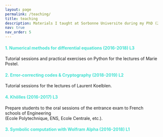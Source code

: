```yaml
---
layout: page
permalink: /teaching/
title: teaching
description: Materials I taught at Sorbonne Universite during my PhD (2016-2019)
nav: true
nav_order: 5
---
```


#### <span style="color:turquoise"> 1. Numerical methods for differential equations (2016-2018) L3 </span>
Tutorial sessions and practical exercises on Python for the lectures of Marie Postel.


#### <span style="color:turquoise"> 2. Error-correcting codes \& Cryptography (2018-2019) L2 </span>
Tutorial sessions for the lectures of Laurent Koelblen.


#### <span style="color:turquoise"> 4. Khôlles (2016-2017) L3 </span>
Prepare students to the oral sessions of the entrance exam to French schools of Engineering <br> (Ecole Polytechnique, ENS, Ecole Centrale, etc.).

#### <span style="color:turquoise"> 3. Symbolic computation with Wolfram Alpha (2016-2018) L1 </span>

